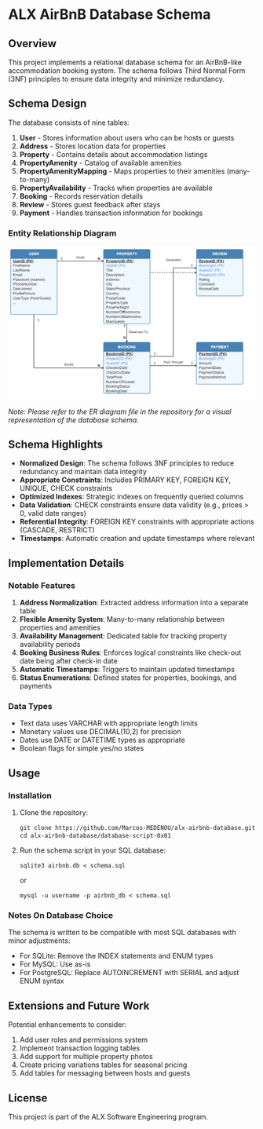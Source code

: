 # ALX AirBnB Database Schema

## Overview

This project implements a relational database schema for an AirBnB-like accommodation booking system. The schema follows Third Normal Form (3NF) principles to ensure data integrity and minimize redundancy.

## Schema Design

The database consists of nine tables:

1. **User** - Stores information about users who can be hosts or guests
2. **Address** - Stores location data for properties
3. **Property** - Contains details about accommodation listings
4. **PropertyAmenity** - Catalog of available amenities
5. **PropertyAmenityMapping** - Maps properties to their amenities (many-to-many)
6. **PropertyAvailability** - Tracks when properties are available
7. **Booking** - Records reservation details
8. **Review** - Stores guest feedback after stays
9. **Payment** - Handles transaction information for bookings

### Entity Relationship Diagram

![ER Diagram](../ERD/image.png)

*Note: Please refer to the ER diagram file in the repository for a visual representation of the database schema.*

## Schema Highlights

- **Normalized Design**: The schema follows 3NF principles to reduce redundancy and maintain data integrity
- **Appropriate Constraints**: Includes PRIMARY KEY, FOREIGN KEY, UNIQUE, CHECK constraints
- **Optimized Indexes**: Strategic indexes on frequently queried columns
- **Data Validation**: CHECK constraints ensure data validity (e.g., prices > 0, valid date ranges)
- **Referential Integrity**: FOREIGN KEY constraints with appropriate actions (CASCADE, RESTRICT)
- **Timestamps**: Automatic creation and update timestamps where relevant

## Implementation Details

### Notable Features

1. **Address Normalization**: Extracted address information into a separate table
2. **Flexible Amenity System**: Many-to-many relationship between properties and amenities
3. **Availability Management**: Dedicated table for tracking property availability periods
4. **Booking Business Rules**: Enforces logical constraints like check-out date being after check-in date
5. **Automatic Timestamps**: Triggers to maintain updated timestamps
6. **Status Enumerations**: Defined states for properties, bookings, and payments

### Data Types

- Text data uses VARCHAR with appropriate length limits
- Monetary values use DECIMAL(10,2) for precision
- Dates use DATE or DATETIME types as appropriate
- Boolean flags for simple yes/no states

## Usage

### Installation

1. Clone the repository:
   ```
   git clone https://github.com/Marcos-MEDENOU/alx-airbnb-database.git
   cd alx-airbnb-database/database-script-0x01
   ```

2. Run the schema script in your SQL database:
   ```
   sqlite3 airbnb.db < schema.sql
   ```
   or
   ```
   mysql -u username -p airbnb_db < schema.sql
   ```

### Notes On Database Choice

The schema is written to be compatible with most SQL databases with minor adjustments:

- For SQLite: Remove the INDEX statements and ENUM types
- For MySQL: Use as-is
- For PostgreSQL: Replace AUTOINCREMENT with SERIAL and adjust ENUM syntax

## Extensions and Future Work

Potential enhancements to consider:

1. Add user roles and permissions system
2. Implement transaction logging tables
3. Add support for multiple property photos
4. Create pricing variations tables for seasonal pricing
5. Add tables for messaging between hosts and guests

## License

This project is part of the ALX Software Engineering program.